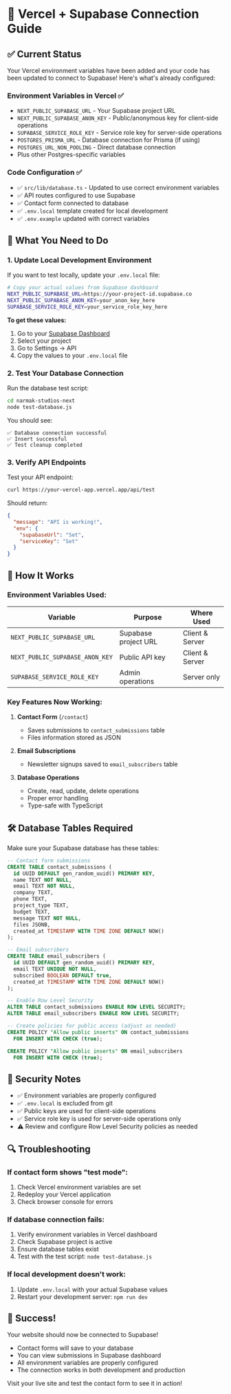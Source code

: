 # 🚀 Vercel + Supabase Connection Guide

## ✅ Current Status

Your Vercel environment variables have been added and your code has been updated to connect to Supabase! Here's what's already configured:

### Environment Variables in Vercel ✅
- `NEXT_PUBLIC_SUPABASE_URL` - Your Supabase project URL
- `NEXT_PUBLIC_SUPABASE_ANON_KEY` - Public/anonymous key for client-side operations
- `SUPABASE_SERVICE_ROLE_KEY` - Service role key for server-side operations
- `POSTGRES_PRISMA_URL` - Database connection for Prisma (if using)
- `POSTGRES_URL_NON_POOLING` - Direct database connection
- Plus other Postgres-specific variables

### Code Configuration ✅
- ✅ `src/lib/database.ts` - Updated to use correct environment variables
- ✅ API routes configured to use Supabase
- ✅ Contact form connected to database
- ✅ `.env.local` template created for local development
- ✅ `.env.example` updated with correct variables

## 🔧 What You Need to Do

### 1. Update Local Development Environment

If you want to test locally, update your `.env.local` file:

```bash
# Copy your actual values from Supabase dashboard
NEXT_PUBLIC_SUPABASE_URL=https://your-project-id.supabase.co
NEXT_PUBLIC_SUPABASE_ANON_KEY=your_anon_key_here
SUPABASE_SERVICE_ROLE_KEY=your_service_role_key_here
```

**To get these values:**
1. Go to your [Supabase Dashboard](https://supabase.com/dashboard)
2. Select your project
3. Go to Settings → API
4. Copy the values to your `.env.local` file

### 2. Test Your Database Connection

Run the database test script:

```bash
cd narmak-studios-next
node test-database.js
```

You should see:
```
✅ Database connection successful
✅ Insert successful
✅ Test cleanup completed
```

### 3. Verify API Endpoints

Test your API endpoint:

```bash
curl https://your-vercel-app.vercel.app/api/test
```

Should return:
```json
{
  "message": "API is working!",
  "env": {
    "supabaseUrl": "Set",
    "serviceKey": "Set"
  }
}
```

## 🎯 How It Works

### Environment Variables Used:

| Variable | Purpose | Where Used |
|----------|---------|------------|
| `NEXT_PUBLIC_SUPABASE_URL` | Supabase project URL | Client & Server |
| `NEXT_PUBLIC_SUPABASE_ANON_KEY` | Public API key | Client & Server |
| `SUPABASE_SERVICE_ROLE_KEY` | Admin operations | Server only |

### Key Features Now Working:

1. **Contact Form** (`/contact`)
   - Saves submissions to `contact_submissions` table
   - Files information stored as JSON

2. **Email Subscriptions** 
   - Newsletter signups saved to `email_subscribers` table

3. **Database Operations**
   - Create, read, update, delete operations
   - Proper error handling
   - Type-safe with TypeScript

## 🛠️ Database Tables Required

Make sure your Supabase database has these tables:

```sql
-- Contact form submissions
CREATE TABLE contact_submissions (
  id UUID DEFAULT gen_random_uuid() PRIMARY KEY,
  name TEXT NOT NULL,
  email TEXT NOT NULL,
  company TEXT,
  phone TEXT,
  project_type TEXT,
  budget TEXT,
  message TEXT NOT NULL,
  files JSONB,
  created_at TIMESTAMP WITH TIME ZONE DEFAULT NOW()
);

-- Email subscribers
CREATE TABLE email_subscribers (
  id UUID DEFAULT gen_random_uuid() PRIMARY KEY,
  email TEXT UNIQUE NOT NULL,
  subscribed BOOLEAN DEFAULT true,
  created_at TIMESTAMP WITH TIME ZONE DEFAULT NOW()
);

-- Enable Row Level Security
ALTER TABLE contact_submissions ENABLE ROW LEVEL SECURITY;
ALTER TABLE email_subscribers ENABLE ROW LEVEL SECURITY;

-- Create policies for public access (adjust as needed)
CREATE POLICY "Allow public inserts" ON contact_submissions
  FOR INSERT WITH CHECK (true);

CREATE POLICY "Allow public inserts" ON email_subscribers
  FOR INSERT WITH CHECK (true);
```

## 🚨 Security Notes

- ✅ Environment variables are properly configured
- ✅ `.env.local` is excluded from git
- ✅ Public keys are used for client-side operations
- ✅ Service role key is used for server-side operations only
- ⚠️ Review and configure Row Level Security policies as needed

## 🔍 Troubleshooting

### If contact form shows "test mode":
1. Check Vercel environment variables are set
2. Redeploy your Vercel application
3. Check browser console for errors

### If database connection fails:
1. Verify environment variables in Vercel dashboard
2. Check Supabase project is active
3. Ensure database tables exist
4. Test with the test script: `node test-database.js`

### If local development doesn't work:
1. Update `.env.local` with your actual Supabase values
2. Restart your development server: `npm run dev`

## 🎉 Success!

Your website should now be connected to Supabase! 

- Contact forms will save to your database
- You can view submissions in Supabase dashboard
- All environment variables are properly configured
- The connection works in both development and production

Visit your live site and test the contact form to see it in action!